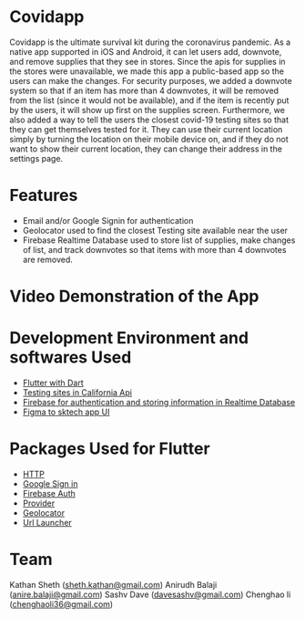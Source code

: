 # Covidapp

Covidapp is the ultimate survival kit during the coronavirus pandemic. As a native app supported in iOS and Android, it can let users add, downvote, and remove supplies that they see in stores. Since the apis for supplies in the stores were unavailable, we made this app a public-based app so the users can make the changes. For security purposes, we added a downvote system so that if an item has more than 4 downvotes, it will be removed from the list (since it would not be available), and if the item is recently put by the users, it will show up first on the supplies screen. Furthermore, we also added a way to tell the users the closest covid-19 testing sites so that they can get themselves tested for it. They can use their current location simply by turning the location on their mobile device on, and if they do not want to show their current location, they can change their address in the settings page.

# Features

* Email and/or Google Signin for authentication 
* Geolocator used to find the closest Testing site available near the user
* Firebase Realtime Database used to store list of supplies, make changes of list, and track downvotes so that items with more than 4 downvotes are removed. 

# Video Demonstration of the App



# Development Environment and softwares Used

* [Flutter with Dart](https://flutter.dev/)
* [Testing sites in California Api](https://covid-19-testing.github.io/locations/california/complete.json)
* [Firebase for authentication and storing information in Realtime Database](https://firebase.google.com/)
* [Figma to sktech app UI](https://www.figma.com/)

# Packages Used for Flutter

* [HTTP](https://pub.dev/packages/http)
* [Google Sign in](https://pub.dev/packages/google_sign_in)
* [Firebase Auth](https://pub.dev/packages/firebase_auth)
* [Provider](https://pub.dev/packages/provider)
* [Geolocator](https://pub.dev/packages/geolocator)
* [Url Launcher](https://pub.dev/packages/url_launcher)

# Team

Kathan Sheth (sheth.kathan@gmail.com)
Anirudh Balaji (anire.balaji@gmail.com)
Sashv Dave (davesashv@gmail.com)
Chenghao li (chenghaoli36@gmail.com)
